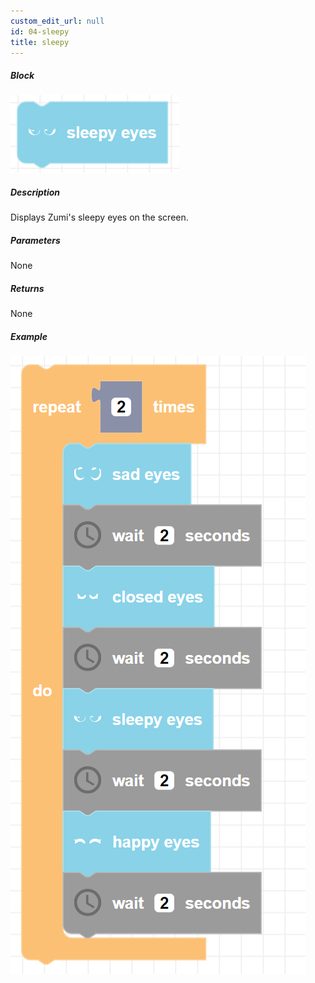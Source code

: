 ```yaml
---
custom_edit_url: null
id: 04-sleepy
title: sleepy
---
```


##### Block

![sleepy image](sleepy.png)

##### Description

Displays Zumi's sleepy eyes on the screen.

##### Parameters

None

##### Returns

None

##### Example

![sleepy example](sad_closed_sleepy_happy_example.png)
